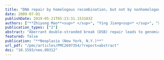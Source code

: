 ```yaml
---
title: "DNA repair by homologous recombination, but not by nonhomologous end joining, is elevated in breast cancer cells"
date: 2009-07-01
publishDate: 2019-05-21T05:23:31.153103Z
authors: ["**Zhiyong Mao**<sup>* </sup>", "Ying Jiang<sup>* </sup>", "Xiang Liu", "Andrei Seluanov", "Vera Gorbunova"]
publication_types: ["2"]
abstract: "Aberrant double-stranded break (DSB) repair leads to genomic instability, which is a hallmark of malignant cells. Double-stranded breaks are repaired by two pathways: homologous recombination (HR) and nonhomologous DNA end joining (NHEJ). It is not known whether these repair pathways are affected in sporadic breast tumors. Here, we examined the efficiency of HR and NHEJ repair in a panel of sporadic breast cancer cell lines and tested whether the efficiency of HR or NHEJ correlates with radioresistance. Homologous recombination and NHEJ in breast cancer cells were analyzed using in vivo fluorescent assays. Unexpectedly, our analysis revealed that the efficiency of HR is significantly elevated in breast cancer cells compared with normal mammary epithelial cells. In contrast, the efficiency of NHEJ in breast cancer cells is not different from normal cells. Overall, breast cancer cells were more sensitive to radiation than normal cells, but the levels of resistance did not correlate with either HR or NHEJ efficiency. Thus, we demonstrate that sporadic breast cancers are not associated with a deficiency in DSB repair, but rather with upregulation of the HR pathway. Our finding of elevated HR in sporadic breast cancer cell lines suggests that therapies directed against the components of HR will be highly tumor-specific."
featured: false
publication: "**Neoplasia (New York, N.Y.)**"
url_pdf: "/pmc/articles/PMC2697354/?report=abstract"
doi: "10.1593/neo.09312"
---
```


